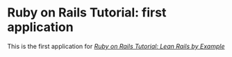 # Ruby on Rails Tutorial: first application

This is the first application for [*Ruby on Rails Tutorial: Lean Rails by
Example*](http://railstutorial.org) 